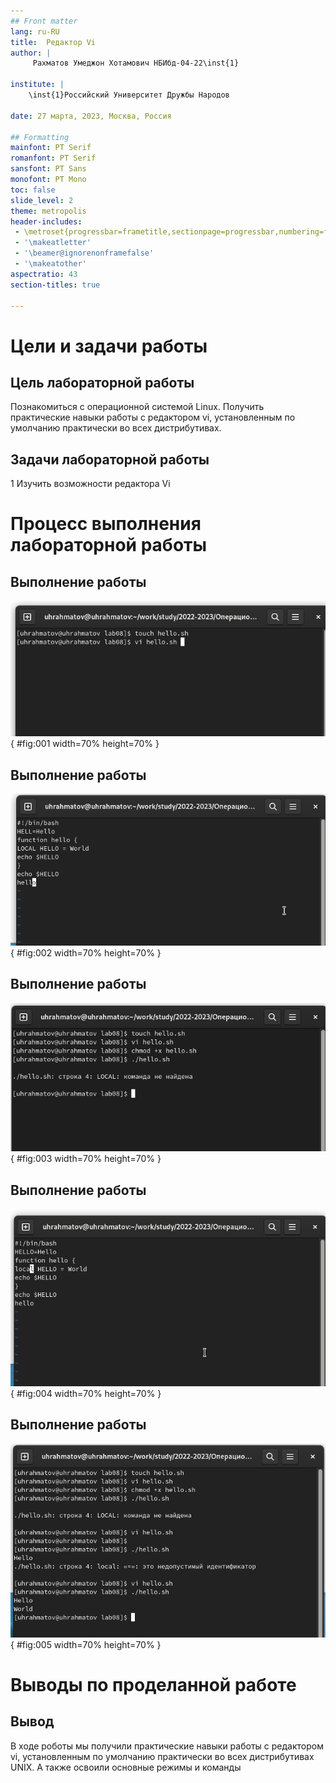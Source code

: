 ```yaml
---
## Front matter
lang: ru-RU
title:  Редактор Vi
author: |
	 Рахматов Умеджон Хотамович	НБИбд-04-22\inst{1}

institute: |
	\inst{1}Российский Университет Дружбы Народов

date: 27 марта, 2023, Москва, Россия

## Formatting
mainfont: PT Serif
romanfont: PT Serif
sansfont: PT Sans
monofont: PT Mono
toc: false
slide_level: 2
theme: metropolis
header-includes: 
 - \metroset{progressbar=frametitle,sectionpage=progressbar,numbering=fraction}
 - '\makeatletter'
 - '\beamer@ignorenonframefalse'
 - '\makeatother'
aspectratio: 43
section-titles: true

---
```


# Цели и задачи работы

## Цель лабораторной работы

Познакомиться с операционной системой Linux. Получить практические навыки работы с редактором vi, установленным по умолчанию практически во всех дистрибутивах.

## Задачи лабораторной работы

1 Изучить возможности редактора Vi

# Процесс выполнения лабораторной работы

## Выполнение работы

![Создание каталога](image/01.png){ #fig:001 width=70% height=70% }

## Выполнение работы

![Работа в редакторе Vi](image/02.png){ #fig:002 width=70% height=70% }

## Выполнение работы

![Запуск файла](image/03.png){ #fig:003 width=70% height=70% }

## Выполнение работы

![Работа в редакторе Vi](image/04.png){ #fig:004 width=70% height=70% }

## Выполнение работы

![Повторный запуск файла](image/05.png){ #fig:005 width=70% height=70% }

# Выводы по проделанной работе

## Вывод

В ходе роботы мы получили практические навыки работы с редактором vi, установленным по умолчанию практически во всех дистрибутивах UNIX. А также освоили основные режимы и команды

